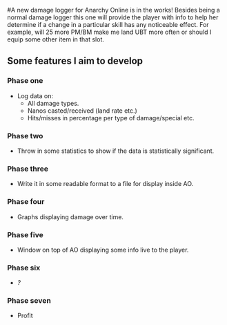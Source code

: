 #A new damage logger for Anarchy Online is in the works!
Besides being a normal damage logger this one will provide the player with
info to help her determine if a change in a particular skill has any
noticeable effect. For example, will 25 more PM/BM make me land UBT more
often or should I equip some other item in that slot.

## Some features I aim to develop
### Phase one
* Log data on:
  * All damage types.
  * Nanos casted/received (land rate etc.)
  * Hits/misses in percentage per type of damage/special etc.

### Phase two
* Throw in some statistics to show if the data is statistically significant.

### Phase three
* Write it in some readable format to a file for display inside AO.

### Phase four
* Graphs displaying damage over time.

### Phase five
* Window on top of AO displaying some info live to the player.

### Phase six
*  *?*

### Phase seven
* Profit

